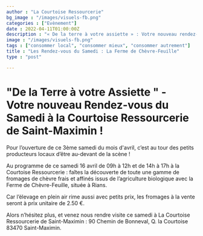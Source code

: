 ```yaml
---
author : "La Courtoise Ressourcerie"
bg_image : "/images/visuels-fb.png"
categories : ["Evènement"]
date : 2022-04-11T01:00:00Z
description : "« De la terre à votre assiette » : Votre nouveau rendez-vous du samedi à La Courtoise Ressourcerie de Saint-Maximin !"
image : "/images/visuels-fb.png"
tags : ["consommer local", "consommer mieux", "consommer autrement"]
title : "Les Rendez-vous du Samedi : La Ferme de Chèvre-Feuille"
type : "post"

---
```

# "De la Terre à votre Assiette " - Votre nouveau Rendez-vous du Samedi à la Courtoise Ressourcerie de Saint-Maximin !

Pour l’ouverture de ce 3ème samedi du mois d'avril, c’est au tour des petits producteurs locaux d’être au-devant de la scène !   
  
Au programme de ce samedi 16 avril de 09h à 12h et de 14h à 17h à la Courtoise Ressourcerie : faîtes la découverte de toute une gamme de fromages de chèvre frais et affinés issus de l’agriculture biologique avec la Ferme de Chèvre-Feuille, située à Rians.   
  
Car l’élevage en plein air rime aussi avec petits prix, les fromages à la vente seront à prix unitaire de 2.50 €.  
  
Alors n’hésitez plus, et venez nous rendre visite ce samedi à La Courtoise Ressourcerie de Saint-Maximin : 90 Chemin de Bonneval, Q. la Courtoise 83470 Saint-Maximin.